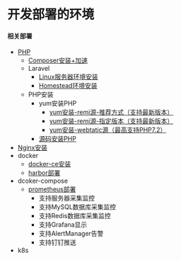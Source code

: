 # 开发部署的环境

#### 相关部署
* [PHP](PHP)
    * [Composer安装+加速](PHP/composer.md)
    * Laravel
        * [Linux服务器环境安装](PHP/Laravel/Linux服务器环境.md)
        * [Homestead环境安装](PHP/Laravel/Homestead环境.md)
    * PHP安装
        * yum安装PHP
            * [yum安装-remi源-推荐方式（支持最新版本）](PHP/yum安装/yum安装-remi源.md)
            * [yum安装-remi源-指定版本（支持最新版本）](PHP/yum安装/yum安装-remi源-指定版本.md)
            * [yum安装-webtatic源（最高支持PHP7.2）](PHP/yum安装/yum安装-webtatic源.md)
        * [源码安装PHP](PHP/源码安装.md)
* [Nginx安装](nginx/yum安装.md)
* docker
    * [docker-ce安装](docker-ce)
    * [harbor部署](harbor)
* dcoker-compose
    * [prometheus部署](prometheus)
        * 支持服务器采集监控
        * 支持MySQL数据库采集监控
        * 支持Redis数据库采集监控
        * 支持Grafana显示
        * 支持AlertManager告警
        * 支持钉钉推送
* k8s